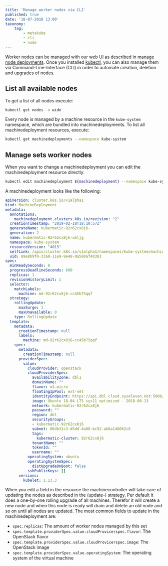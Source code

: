```yaml
---
title: 'Manage worker nodes via CLI'
published: true
date: '18-07-2018 13:00'
taxonomy:
    tag:
        - metakube
        - cli
        - node
---
```


Worker nodes can be managed with our web UI as described in [manage node deployments](../09.manage-node-deployments/default.en.md). Once you installed [kubectl](../07.using-kubectl/default.en.md), you can also manage them via Command-Line-Interface (CLI) in order to automate creation, deletion and upgrades of nodes.

## List all available nodes

To get a list of all nodes execute:

```bash
kubectl get nodes -o wide
```

Every node is managed by a machine resource in the `kube-system` namespace, which are bundled into machinedeployments. To list all machinedeployment resources, execute:

```bash
kubectl get machinedeployments --namespace kube-system
```

## Manage sets worker nodes

When you want to change a machinedeployment you can edit the machinedeployment resource directly:

```bash
kubectl edit machinedeployment ${machinedeployment} --namespace kube-system
```

A machinedeployment looks like the following:

```yaml
apiVersion: cluster.k8s.io/v1alpha1
kind: MachineDeployment
metadata:
  annotations:
    machinedeployment.clusters.k8s.io/revision: "2"
  creationTimestamp: "2019-02-18T18:10:57Z"
  generateName: kubermatic-92r62cx8j6-
  generation: 2
  name: kubermatic-92r62cx8j6-xmljg
  namespace: kube-system
  resourceVersion: "4015"
  selfLink: /apis/cluster.k8s.io/v1alpha1/namespaces/kube-system/machinedeployments/kubermatic-92r62cx8j6-xmljg
  uid: 89e8b9f0-33a8-11e9-9e48-0a580af40383
spec:
  minReadySeconds: 0
  progressDeadlineSeconds: 600
  replicas: 1
  revisionHistoryLimit: 1
  selector:
    matchLabels:
      machine: md-92r62cx8j6-cc45b75qqf
  strategy:
    rollingUpdate:
      maxSurge: 1
      maxUnavailable: 0
    type: RollingUpdate
  template:
    metadata:
      creationTimestamp: null
      labels:
        machine: md-92r62cx8j6-cc45b75qqf
    spec:
      metadata:
        creationTimestamp: null
      providerSpec:
        value:
          cloudProvider: openstack
          cloudProviderSpec:
            availabilityZone: dbl1
            domainName: ""
            flavor: m1.micro
            floatingIpPool: ext-net
            identityEndpoint: https://api.dbl.cloud.syseleven.net:5000/v3
            image: Ubuntu 18.04 LTS sys11 optimized - 2018-08-13
            network: kubermatic-92r62cx8j6
            password: ""
            region: dbl
            securityGroups:
            - kubermatic-92r62cx8j6
            subnet: 86db31c3-d5dd-4a88-bc92-ab8a148062c8
            tags:
              kubermatic-cluster: 92r62cx8j6
            tenantName: ""
            tokenId: ""
            username: ""
          operatingSystem: ubuntu
          operatingSystemSpec:
            distUpgradeOnBoot: false
          sshPublicKeys: []
      versions:
        kubelet: 1.13.3
```

When you edit a field in the resource the machinecontroller will take care of updating the nodes as described in the (update-) strategy. Per default it does a one-by-one rolling upgrade of all machines. Therefor it will create a new node and when this node is ready will drain and delete an old node and so on until all nodes are updated. The most common fields to update in the machinedeployment are:

* `spec.replicas`: The amount of worker nodes managed by this set
* `spec.template.providerSpec.value.cloudProvicerspec.flavor`: The OpenStack flavor
* `spec.template.providerSpec.value.cloudProvicerspec.image`: The OpenStack image
* `spec.template.providerSpec.value.operatingSystem`: The operating system of the virtual machine
